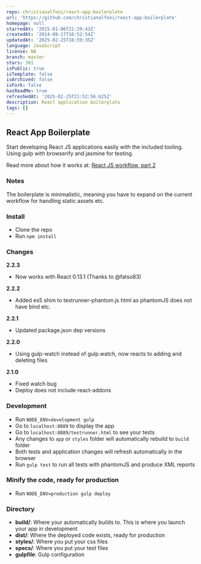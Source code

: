 ```yaml
---
repo: christianalfoni/react-app-boilerplate
url: 'https://github.com/christianalfoni/react-app-boilerplate'
homepage: null
starredAt: '2015-01-06T21:29:43Z'
createdAt: '2014-08-17T16:52:54Z'
updatedAt: '2025-02-25T10:59:35Z'
language: JavaScript
license: NA
branch: master
stars: 301
isPublic: true
isTemplate: false
isArchived: false
isFork: false
hasReadMe: true
refreshedAt: '2025-02-25T21:52:56.625Z'
description: React application boilerplate
tags: []
---
```


## React App Boilerplate

Start developing React JS applications easily with the included tooling. Using gulp with browserify and jasmine for testing.

Read more about how it works at: [React JS workflow, part 2](http://christianalfoni.github.io/javascript/2014/10/30/react-js-workflow-part2.html)

### Notes
The boilerplate is minimalistic, meaning you have to expand on the current workflow for handling static assets etc.

### Install

* Clone the repo
* Run `npm install`

### Changes

**2.2.3**
  - Now works with React 0.13.1 (Thanks to @fatso83)

**2.2.2**
  - Added es5 shim to testrunner-phantom.js html as phantomJS does not have bind etc.

**2.2.1**

  - Updated package.json dep versions

**2.2.0**

  - Using gulp-watch instead of gulp.watch, now reacts to adding and deleting files

**2.1.0**

  - Fixed watch bug
  - Deploy does not include react-addons

### Development
* Run `NODE_ENV=development gulp`
* Go to `localhost:8889` to display the app
* Go to `localhost:8889/testrunner.html` to see your tests
* Any changes to `app` or `styles` folder will automatically rebuild to `build` folder
* Both tests and application changes will refresh automatically in the browser
* Run `gulp test` to run all tests with phantomJS and produce XML reports

### Minify the code, ready for production
* Run `NODE_ENV=production gulp deploy`

### Directory
* **build/**: Where your automatically builds to. This is where you launch your app in development
* **dist/**: Where the deployed code exists, ready for production
* **styles/**: Where you put your css files
* **specs/**: Where you put your test files
* **gulpfile**: Gulp configuration
